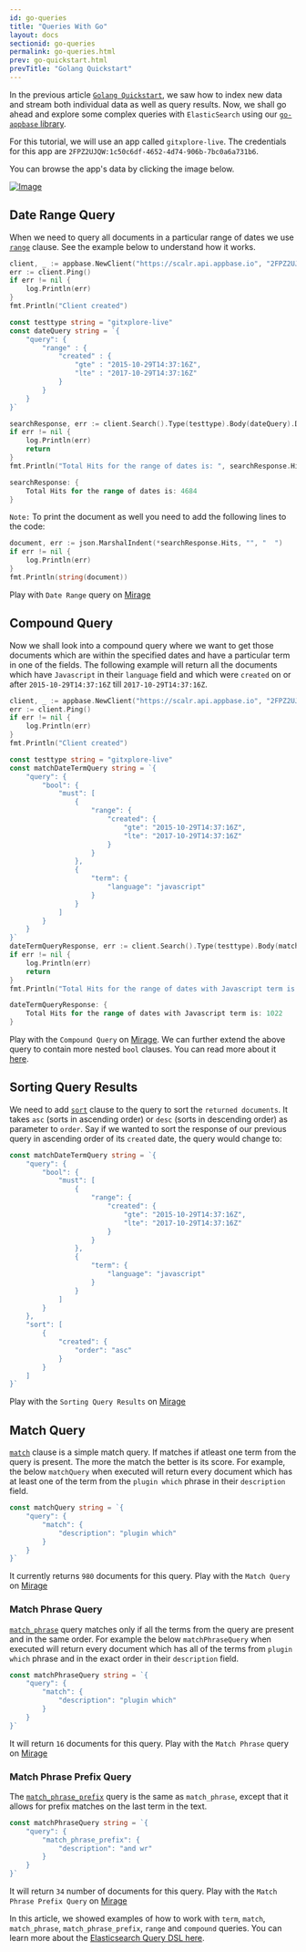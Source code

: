 ```yaml
---
id: go-queries
title: "Queries With Go"
layout: docs
sectionid: go-queries
permalink: go-queries.html
prev: go-quickstart.html
prevTitle: "Golang Quickstart"
---
```


In the previous article [`Golang Quickstart`](/go-quickstart.html), we saw how to index new data and stream both individual data as well as query results. Now, we shall go ahead and explore some complex queries with `ElasticSearch` using our [`go-appbase` library](https://godoc.org/github.com/appbaseio/go-appbase/).

For this tutorial, we will use an app called `gitxplore-live`. The credentials for this app are `2FPZ2UJQW:1c50c6df-4652-4d74-906b-7bc0a6a731b6`.

You can browse the app's data by clicking the image below.

[![Image](https://i.imgur.com/Pvh2btF.png)](https://appbaseio.github.io/dejavu/live/#?input_state=XQAAAAKvAQAAAAAAAAA9iIqnY-B2BnTZGEQz6wkFsXzANcEiOj1t75YJPmGw7xeXjnOyOKwcTIJQljSmiDlmnS0idduXRCWx36R0WY9_Vp2OeiWvs5xdlMjiRDDupmmjgc5kXonz8uq6m2RqZAJEc_g63epaXm2VZJ6P017RqXwhNW50YP02uGPJzw_wlnNHejyw3A55t32cUtVwYDVOtKa99NwNlFHAdl3uj_6iHw3B-0vHqDKRryA5CsywM3FCsu23ODTNzechJe-gmxprZA9mVWAEtVsHlY2xwiEtAoUv2y01q-PbwwQRWgvPawZOg_2FMxpSdtTlo3pM6GtNC58SfDg-9XlSibEGCXddBtwfsFtLe__m9Bxxb4Ko1ga01UaH5Ww5n5_KJWXsgh17HlNH_vawxqo)

## Date Range Query

When we need to query all documents in a particular range of dates we use [`range`](https://www.elastic.co/guide/en/elasticsearch/reference/5.6/query-dsl-range-query.html) clause. See the example below to understand how it works.

```go
client, _ := appbase.NewClient("https://scalr.api.appbase.io", "2FPZ2UJQW", "1c50c6df-4652-4d74-906b-7bc0a6a731b6", "gitxplore-live")
err := client.Ping()
if err != nil {
	log.Println(err)
}
fmt.Println("Client created")

const testtype string = "gitxplore-live"
const dateQuery string = `{
	"query": {
		"range" : {
			"created" : {
				"gte" : "2015-10-29T14:37:16Z",
				"lte" : "2017-10-29T14:37:16Z"
			}
		}
	}
}`

searchResponse, err := client.Search().Type(testtype).Body(dateQuery).Do()
if err != nil {
	log.Println(err)
	return
}
fmt.Println("Total Hits for the range of dates is: ", searchResponse.Hits.TotalHits)
```
```go
searchResponse: {
	Total Hits for the range of dates is: 4684
}
```
``Note:`` To print the document as well you need to add the following lines to the code:
```go
document, err := json.MarshalIndent(*searchResponse.Hits, "", "  ")
if err != nil {
	log.Println(err)
}
fmt.Println(string(document))
```
Play with `Date Range` query on [Mirage](https://appbaseio.github.io/mirage/#?input_state=XQAAAAKjDAAAAAAAAAA9iIhnNAWbsswtYjeQNZkpzQK4_mOzUeDpWmFX40My38I2h2kWQlEdacvCMz6CtrX2pl2yy1LFtI8PefTkjddNtb1d4yacMv2ni8qYGp6yBtb_-oP0y6NadalvEMEYzWi_LqQ9mRe7P0mnWEZnms4MVU1rDLGSaeM2Mz8PnBpHlB8ozXiqBjd1HlXOyeHMn5YveDpjt6BIMyLyGa2t8hZgMVZjYLCqQfjpLtkwgaEOmm2R1JmcWDyJyLna4GMxMs4r-IB62CWjJDzP0z4x-RfvS62oJTV_QWTdNhkUbqBUiFBhVVl7-ayTdtv0yCAHx1AgpRTttjFd4ziRvtuIUg-5cVTilejvGrcHV_zB-iUoIEyNw5oEixmlR__80-CEG1Fja4GkFx9ETbv2QdsGGn22U9T2_1kfEf9XhFy5c0H1qTaIr137ek9KgLguG4emUkj6MnknmSprSHbURPySNcuAKnaYYjePFPTTSIHxQDAQ7RdlJzujWuYAacOdO4OjlQdU96tb-FK2nQzFB0mP1kyhhejGrLO6YEQBgMNIDPYDYVK3XPImr1le4xw97v7k54s2XRwUVLDUrBBsR_6sfGPc5w6PWXcU0xCCQE6xc8k-0PlcVhoiKKE5NcR7Io9ysbZiHDQ4ZEgs8W44LlW2I0TToEfTCsd7SMVL661-3NGlbXia_vfdkHdIaO43IUQhItj4fYSdCnQrxiNNQbrGfbbYR_JvBxpwbGZhDHB_seCPImnEsJmlQkXq4iTbcu-MZKKdfNNg6r4tvUKDOlwIZk2aLJdfQFsuds-00lw6YiLFFgqtIm9Cqt-7iwYP_7opRD_LupUmvGOqygxSWXZTHZTDM8pQkx2lUYsCZ24Hxv9nFfbzexACj_JwPx9v2BbSHdnRQPUBEEp2WuTVHV7-PzYcr_DYEvXUb0f7YgadA34jGq1ToVfziz55WegG91abrNie8ba-Tt_a3zjW4ZzFOLOjdQx0QxY4IZk5FV__9PC9Ng)

## Compound Query

Now we shall look into a compound query where we want to get those documents which are within the specified dates and have a particular term in one of the fields. The following example will return all the documents which have `Javascript` in their `language` field and which were `created` on or after `2015-10-29T14:37:16Z` till `2017-10-29T14:37:16Z`.

```go
client, _ := appbase.NewClient("https://scalr.api.appbase.io", "2FPZ2UJQW", "1c50c6df-4652-4d74-906b-7bc0a6a731b6", "gitxplore-live")
err := client.Ping()
if err != nil {
	log.Println(err)
}
fmt.Println("Client created")

const testtype string = "gitxplore-live"
const matchDateTermQuery string = `{
	"query": {
		"bool": {
			"must": [
				{
					"range": {
						"created": {
							"gte": "2015-10-29T14:37:16Z",
							"lte": "2017-10-29T14:37:16Z"
						}
					}
				},
				{
					"term": {
						"language": "javascript"
					}
				}
			]
		}
	}
}`
dateTermQueryResponse, err := client.Search().Type(testtype).Body(matchDateTermQuery).Do()
if err != nil {
	log.Println(err)
	return
}
fmt.Println("Total Hits for the range of dates with Javascript term is: ", dateTermQueryResponse.Hits.TotalHits)
```
```go
dateTermQueryResponse: {
	Total Hits for the range of dates with Javascript term is: 1022
}
```
Play with the `Compound Query` on [Mirage](https://appbaseio.github.io/mirage/#?input_state=XQAAAAKjDQAAAAAAAAA9iIhnNAWbsswtYjeQNZkpzQK4_mOzUeDpWmFX40My38I2h2kWQlEdacvCMz6CtrX2pl2yy1LFtI8PefTkjddNtb1d4yacMv2ni8qYGp6yBtb_-oP0y6NadalvEMEYzWi_LqQ9mRe7P0mnWEZnms4MVU1rDLGSaeM2Mz8PnBpHlB8ozXiqBjd1HlXOyeHMn5YveDpjt6BIMyLyGa2t8hZgMVZjYLCqQfjpLtkwgaEOmm2R1JmcWDyJyLna4GMxMs4r-IB62CWjJFpLSDvyu_mM_MRP6uJO6YtZ1uAe6otWHfaTGdC0cxa9cI8wzgGM5DGHwlCi6yWsTDaMALy_ouzQPdvMlfC0R33CUIu4Srx5Y_RTVjfq7sgdA1pmIhH1TlbmHWFbS7Y2cSdo73pq__lkqlolbbhPZkrg5VGkcVMRnSPlXnl0R0DVyRCtRNmIufdi0SCVGdQ7UTeFQu4Mu55hvYDBx9bQDnmn65slHhyYDYPONMMTj1Zv2fSSFBPLzyjMewBW_D80IYf62i3y40sVIyl4XT8tvYfju_xNyYIzxs_CP14Tyk9Z5Uzmo2oBOkX1G2mJf_2zq2vhSPiEg5QxXeuAlBIyh7xvA2vDEhdj5jKk-c7R8YzS2u-T5zcbMi-eprfIDSqrxH-8Ut8eOMW_ADsC-VpgzMwEYDuk46L4q7SrQOwI1gkHMGUpX1qTidBjy-AxynwKD-9hDVx770vjaB5A03AoAe1DLq6lpXYtc2gZsXIXRtQJ8Wof4hvioPtuU9513JCxA-i1vLkDU7X_3H9xWUxz-y-PgqXpVb9ojze1BVplnUzZhYZKEUbQOcRNPF4oU3zBJcoRJDaONGkAmsB86bNtMiUQ9mshgjI-0aHBCu4k1zLGlLaFr0NA1l8mAlIldUZsTQp6OoBfDb7VH2mIAfcDWCacI2LpvFQyiUjtxNb5o2ZtbtN__pg0Dn013s1_aCXnYT77vE16-00EyWKlAPYAt8lDmEjStGj0kTBB6XPlZfn7Wy3eL6qFcrEyKz8KFbqe4sW6_Gr-1XNTmFnMz_88lnAA).
We can further extend the above query to contain more nested `bool` clauses. You can read more about it [here](https://www.elastic.co/guide/en/elasticsearch/reference/5.6/query-dsl-bool-query.html).

## Sorting Query Results

We need to add [`sort`](https://www.elastic.co/guide/en/elasticsearch/reference/5.6/search-request-sort.html) clause to the query to sort the `returned documents`. It takes `asc` (sorts in ascending order) or `desc` (sorts in descending order) as parameter to `order`. Say if we wanted to sort the response of our previous query in ascending order of its `created` date, the query would change to:

```go
const matchDateTermQuery string = `{
	"query": {
		"bool": {
			"must": [
				{
					"range": {
						"created": {
							"gte": "2015-10-29T14:37:16Z",
							"lte": "2017-10-29T14:37:16Z"
						}
					}
				},
				{
					"term": {
						"language": "javascript"
					}
				}
			]
		}
	},
	"sort": [
		{
			"created": {
				"order": "asc"
			}
		}
	]
}`
```
Play with the `Sorting Query Results` on [Mirage](https://appbaseio.github.io/mirage/#?input_state=XQAAAAIUDgAAAAAAAAA9iIhnNAWbsswtYjeQNZkpzQK4_mOzUeDpWmFX40My38I2h2kWQlEdacvCMz6CtrX2pl2yy1LFtI8PefTkjddNtb1d4yacMv2ni8qYGp6yBtb_-oP0y6NadalvEMEYzWi_LqQ9mRe7P0mnWEZnms4MVU1rDLGSaeM2Mz8PnBpHlB8ozXiqBjd1HlXOyeHMn5YveDpjt6BIMyLyGa2t8hZgMVZjYLCqQfjpLtkwgaEOmm2R1JmcWDyJyLna4GMxMs4r-IB62CWjJFpLSDvyu_mM_MRP6uJO6YtZ1uAe6otWHfaTGdC0cxa9cI8wzgGM5DGHwlCi6yWsTDaMALy_ouzQPdvMlfC0R33CUIu4Srx5Y_RTVjfq7sgdA1pmIhH1TlbmHWFbS7Y2cSdo73pq__lkqlolbbhPZkrg5VGkcVMRnSPlXnl0R0DVyRCtRNmIufdi0SCVGdQ7UTeFQu4Mu55hvYDBx9bQDnmn65slHhyYDYPONMMTj1Zv2fSSFBPLzyjMewBW_D80IYf62i3y40sVIyl4XT8tvYfju_xNyYIzxs_CP14Tyk9Z5Uzmo2oBOkX1G2mJf_2zq2vhSPiEg5QxXeuAlBIyh7xvA2vDEhdj5jKk-c7R8YzS2u-T5zcbMi-eprfIDSqrxH-8Ut8eOMW_ADsC-VpgzMwEYDuk46L4q7SrQOwI1gkHMGUpX1qTidBjy-AxynwKD-9hDVx770vjaB5A03AoAe1DLq6lpXYtc2gZsXIXRtQJ8Wof4hvioPtuU9513JCxA-i1vLkDU7X_3H9xWUxz-y-PgqXpVb9ojze1BVplnUzZhYZKEUbQOcRNPF4oU3zBJcoRJDaONGkAmsB86bNtMiUQ9mshgjI-0aHBCu4k1zLGlLaFr0NA1l8mAlIldUZsTQp6OoBfDb7VH2mIAfcDWCacI2LpvFQyiUjtxNb5o2ZtbtN__pg0Dn01_c3h1mLOI81tetiuh8jXJbKfs-YktndNkYW3sse3idUuwAb_GiXVzPAOUyL2P0Hw5AW1USvc-jrjXpaSDvYT2FJL0KRZj5bxnz1Fw-wssO8dcdjBZUpsVW1noovQBBtB4I1a-zOtyuYoxdTmc4cXDq_8cl96)

## Match Query

[`match`](https://www.elastic.co/guide/en/elasticsearch/reference/5.6/query-dsl-match-query.html#query-dsl-match-query) clause is a simple match query. If matches if atleast one term from the query is present. The more the match the better is its score. For example, the below `matchQuery` when executed will return every document which has at least one of the term from the `plugin which` phrase in their `description` field.

```go
const matchQuery string = `{
	"query": {
		"match": {
			"description": "plugin which"
		}
	}
}`
```
It currently returns `980` documents for this query.
Play with the `Match Query` on [Mirage](https://appbaseio.github.io/mirage/#?input_state=XQAAAAJCDAAAAAAAAAA9iIhnNAWbsswtYjeQNZkpzQK4_mOzUeDpWmFX40My38I2h2kWQlEdacvCMz6CtrX2pl2yy1LFtI8PefTkjddNtb1d4yacMv2ni8qYGp6yBtb_-oP0y6NadalvEMEYzWi_LqQ9mRe7P0mnWEZnms4MVU1rDLGSaeM2Mz8PnBpHlB8ozXiqBjd1HlXOyeHMn5YveDpjt6BIMyLyGa2t8hZgMVZjYLCqQfjpLtkwgaEOmm2R1JmcWDyJyLna4GMxMs4r-IB62CWjJFpLSDvyu_mM_MRP6uJO6YtZ1uAe6otWHfaTGdC0cxa_xsuZSsaLNpDXeiG-sabfHGofyPzN4CQFey5kqLVoxtipdBv33cZVkzZf4twuvl7RLMIfabJ4R8PrE3_Z4Ha_i4OI4voih854V3oXAZTRrNXvAOd4nGcBhbA5hsu6Y26qfBWWLY-YOah1lhtmjSpgrImPBaONMNWHZdeASE0iRsxPcExtdQ5I_77IDD-DkClmdMVu7P5H3lmsrPVXARFokIjoD3FpmTupHqWmeCsjohjtlG-bAZxVfmJXQ4LPLh8iE_IWUVwfi0XyYGIIgPjnmHwAJ-FZvO8pwXlZVmcM7ITUcjUZhceV5FYIxuRkERT5efSDx331X8o9aO4BmdDn0-IVcWs60qSUn6ZOnoeMAPRBO9oalADxIPPgFBz87BvpDrUah43Bvx5Z76ps8xOrXnFH7CM3v-wKvBRcaXMX6HeUZjhlBXu_jZcEa6Htc_GDEEcBPcpYz0vZKRXd6DhEPg42sZ-Rovw7VdU0n3ZtyQCVxZY8qCTg718tQG56hTxrHLuErFpKu4vrC4QLy3FpWxHxrx5waotKrlI7_XPoWv3vMwf79mlSlryS8y7mT22vHr9hPplTkmq2F-IVfh9vXccVUKlE49BJzEbzgWT2MLboXtIDn3JAioFw9duR4o7-6V-c)

### Match Phrase Query

[`match_phrase`](https://www.elastic.co/guide/en/elasticsearch/reference/5.6/query-dsl-match-query-phrase.html#query-dsl-match-query-phrase) query matches only if all the terms from the query are present and in the same order. For example the below `matchPhraseQuery` when executed will return every document which has all of the terms from `plugin which` phrase and in the exact order in their `description` field.

```go
const matchPhraseQuery string = `{
	"query": {
		"match": {
			"description": "plugin which"
		}
	}
}`
```

It will return `16` documents for this query.
Play with the `Match Phrase` query on [Mirage](https://appbaseio.github.io/mirage/#?input_state=XQAAAAJXDAAAAAAAAAA9iIhnNAWbsswtYjeQNZkpzQK4_mOzUeDpWmFX40My38I2h2kWQlEdacvCMz6CtrX2pl2yy1LFtI8PefTkjddNtb1d4yacMv2ni8qYGp6yBtb_-oP0y6NadalvEMEYzWi_LqQ9mRe7P0mnWEZnms4MVU1rDLGSaeM2Mz8PnBpHlB8ozXiqBjd1HlXOyeHMn5YveDpjt6BIMyLyGa2t8hZgMVZjYLCqQfjpLtkwgaEOmm2R1JmcWDyJyLna4GMxMs4r-IB62CWjJFpLSDvyu_mM_MRP6uJO6YtZ1uAe6otWHfaTGdC0cxa_xsuZSsaLNpDXeiG-sabfHGofyPzN4CQFey5kqLVoxtjeFOBS1wgtRH20v8dO_fVXoyNW-gxcFmjOgeumWMW4kglNoWUm6DtUiOQZ1ZSNdiexjDTLyEtz0U0rD42p75o0PtSgG6vBnbYOqLn1Vk2OtRN5KKEP64-bw8BjOHpDlk_6GB-mq8BqMu9Fg9J2tYG_TnBjjgAbO7LOo8sGEY1hNwKerdwVx4xJGx1UdRthU3lagSGLkJ1BLiMbvGJ0XRY8w-G_g6qG-EBB8PhuDg3R5MExspV4oy9ipK6YOI9pJ7Qh-cBPv5ivZK33xqVbDfq5Kb97NLo4X_x3EusAH0HRbai2d1fa1n6l8oA3JDZhpy7liphWYhianp6v3urs1la2T6pVrebK4koP2H8vun4ck-VXALIWm9-sEPh4yLP13WcuDsmif9f_8tSLoPnuJvH-zcBktLAudN3npDBJyQAZ24-PMj-ub6MnjYOGmpqFdj2Ub5c6d9FDs7Vr_SUErMHvXA0DCJiI4MQRScxvX5S_IX_9CrVVroR_MZX3gyKyxLlkuzRjBt1P343LV6PXGRUhWQ_u2WdM4jkRyVZyA1Lk7Vq9KqmIBqaUV7KccWHQ6IJyK-EGUK5zVmApgT8WI-HHKSGbGJ__9j1qxg)

### Match Phrase Prefix Query

The [`match_phrase_prefix`](https://www.elastic.co/guide/en/elasticsearch/reference/5.6/query-dsl-match-query-phrase-prefix.html#query-dsl-match-query-phrase-prefix) query is the same as `match_phrase`, except that it allows for prefix matches on the last term in the text.

```go
const matchPhraseQuery string = `{
	"query": {
		"match_phrase_prefix": {
			"description": "and wr"
		}
	}
}`
```

It will return `34` number of documents for this query.
Play with the `Match Phrase Prefix Query` on [Mirage](https://appbaseio.github.io/mirage/#?input_state=XQAAAAJ0DAAAAAAAAAA9iIhnNAWbsswtYjeQNZkpzQK4_mOzUeDpWmFX40My38I2h2kWQlEdacvCMz6CtrX2pl2yy1LFtI8PefTkjddNtb1d4yacMv2ni8qYGp6yBtb_-oP0y6NadalvEMEYzWi_LqQ9mRe7P0mnWEZnms4MVU1rDLGSaeM2Mz8PnBpHlB8ozXiqBjd1HlXOyeHMn5YveDpjt6BIMyLyGa2t8hZgMVZjYLCqQfjpLtkwgaEOmm2R1JmcWDyJyLna4GMxMs4r-IB62CWjJFpLSDvyu_mM_MRP6uJO6YtZ1uAe6otWHfaTGdC0cxa_xsuZSsaLNpDXeiG-sabfHGofyPzN4CQFey5kqLVoxtjiUWsuOyxZujQoHYJp27YL_J3-K3PDEm78TGLIbspUsliRHA10weYS2BFSn7RnHigWnPoi7y49tk09MUzI_3pLAM-ykhu_ZLRJQ5qUZarzjC-pZVeW1Kcyfgr5UihbKq5--pm2WB-Pu4quy4qf9cYqxUAKdiTEGDuSs-S44iOzy08p7T2DszuM_loqkRDWFcf4xCZ-U10wyDDA2yCpNBQV12L-NeBFaVBx5aD2omvJJSackVZ-UqoivC_Rppuqongd-dNBF2SzmywAtGmGl12awbDvAXdEGGuxZdpiHbdM4IgtWM2qGjbH68QJBJDCjNzNq7egwzah9YK4f9EX7HK6_Di3rehkolys7w_7skPy1sGfKQzLT_9ttGOHSU16We9HBGD7k2Aa7T6u23Au0SupCXHY4MnjkhZtMhTXOdEjKha6t_EvYtKJ4tsBlRkj7uB5lfDNrdO9Xn2qyxWMlQ0nm1B1VW74Aau-r0H47kfRkvWNRDVU5tcRWJLj11Y9yKAZn6rHUvUFe1Fw-ZI0kbborzxvZEVCBX-RqI22sql-gBBN9c_xe93-Tt1jC6HPFVZeEqW3xcO9Simh2UKWFbS4VbXtPqPtnQz_0TQuBY8JUvlF5S_UQf7A2zg)

In this article, we showed examples of how to work with `term`, `match`, `match_phrase`, `match_phrase_prefix`, `range` and `compound` queries. You can learn more about the [Elasticsearch Query DSL here](https://www.elastic.co/guide/en/elasticsearch/reference/5.6/query-dsl.html).
